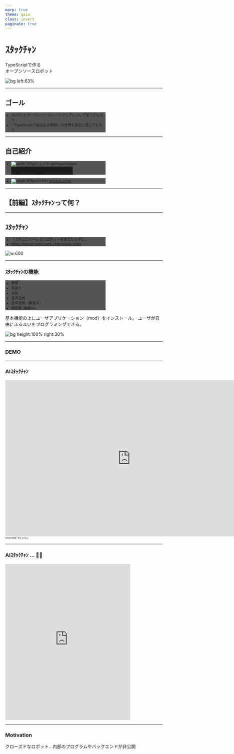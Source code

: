 ```yaml
---
marp: true
theme: gaia
class: invert
paginate: true
---
```


# ｽﾀｯｸﾁｬﾝ

<!-- _class: lead -->

TypeScriptで作る<br>オープンソースロボット

![bg left:63%](./assets/images/in_your_hands.jpg)

---

## ゴール

- ｽﾀｯｸﾁｬﾝとオープンソースハードウェアについて知ってもらう
- 「TypeScriptで組み込み開発」の世界を身近に感じてもらう

---

## 自己紹介

- ![width:120px](./assets/images/meganetaaan.jpg)ししかわ @meganetaaan
  * Twitterのアカウントを永久凍結されている
  * ｽﾀｯｸﾁｬﾝを作っている
* ![width:120px](./assets/images/stack_chan_twitter.jpg)ｽﾀｯｸﾁｬﾝ [@stack_chan](https://twitter.com/stack_chan)

---

<!-- _class: lead -->

## 【前編】ｽﾀｯｸﾁｬﾝって何？

---

## ｽﾀｯｸﾁｬﾝ

- 「コミュニケーションロボットをあなたの手に」
- https://github.com/stack-chan/stack-chan

![w:600](./assets/images/stack_chan.jpg)

<!--
はじめまして！これはｽﾀｯｸﾁｬﾝです。
ｽﾀｯｸﾁｬﾝはオープンソースで手乗りサイズのカワイイロボットです。
キャッチフレーズは「コミュニケーションロボットを、あなたの手に。
Stack-chanの名前の由来は、IoT開発モジュールのM5Stackに、日本語で小さい子供を呼ぶときの敬称である「ちゃん」を足したものです。
親しみをこめて半角カナで表現しています。
-->

---

### ｽﾀｯｸﾁｬﾝの機能

<style scoped>
  ul {
    font-size: 0.8em;
  }
</style>

- 表情
- 首振り
- 対話
- 音声合成
- 音声認識（開発中）
- 顔認識 (開発中)

基本機能の上にユーザアプリケーション（mod）をインストール。
ユーザが自由にふるまいをプログラミングできる。

![bg height:100% right:30%](assets/images/cheerup.gif)

<!--
ｽﾀｯｸﾁｬﾝはコミュニケーションロボットの基本的な機能を提供していて、
これらの機能をベースにユーザ自身が自分でアプリケーションを構築していけます。
-->

---

### DEMO

<!-- _class: lead -->

---

### AIｽﾀｯｸﾁｬﾝ

<style scoped>
  .footnote {
    font-size: 0.5em;
  }
</style>

<iframe width="800" height="500" src="https://www.youtube.com/embed/6lO3xe_12So?si=xoEuPlS9BXM_HPNp" title="YouTube video player" frameborder="0" allow="accelerometer; autoplay; clipboard-write; encrypted-media; gyroscope; picture-in-picture; web-share" referrerpolicy="strict-origin-when-cross-origin" allowfullscreen></iframe>

<div class="footnote">VOICEVOX: ずんだもん</div>

---

### AIｽﾀｯｸﾁｬﾝ ... 😮‍💨

<iframe width="400" height="500" src="https://www.youtube.com/embed/dmsD9_qfeu0" title="Claude3 Opus made Stack-chan a cynic😮‍💨" frameborder="0" allow="accelerometer; autoplay; clipboard-write; encrypted-media; gyroscope; picture-in-picture; web-share" referrerpolicy="strict-origin-when-cross-origin" allowfullscreen></iframe>

---

### Motivation

<style>
  .masked-element {
    background-color: var(--color-foreground); /* 黄色い線色 */
    mask-size: contain;
    mask-repeat: no-repeat;
    mask-mode: alpha;
  }
</style>

<style scoped>
  .closed-robot1 {
    width: 100%;
    height: 80%;
    mask-image: url('assets/images/closed_robot1.png');
  }
</style>

クローズドなロボット...内部のプログラムやバックエンドが非公開
<div class="masked-element closed-robot1"></div>

---

### Motivation

<style scoped>
  .closed-robot2 {
    width: 100%;
    height: 80%;
    mask-image: url('assets/images/closed_robot2.png');
  }
</style>

クローズドなロボットは、サービス終了とともにコミュニケーション能力を失う
<div class="masked-element closed-robot2"></div>

---

### Motivation

<style scoped>
  .why-closed {
    width: 100%;
    height: 80%;
    mask-image: url('assets/images/why_closed.png');
  }
</style>

自分のロボットと永く暮らすには？
▷自分でメンテできるように全て公開してしまえばいい！
<div class="masked-element why-closed"></div>

---

### Motivation

<style scoped>
  .container {
    display: flex;
    height: 500px;
    gap: 30px;
    flex-direction: row;
    justify-content: center;
    align-items: center;
  }
  .closed {
    width: 500px;
    height: 300px;
    mask-image: url('assets/images/closed_robot.png');
  }
  .open {
    width: 500px;
    height: 300px;
    mask-image: url('assets/images/open_robot.png');
  }
</style>
「誰もがユーザであり、同時に開発者でもある」

<div class="container">
  <div class="masked-element closed"></div>
  <div>👉</div>
  <div class="masked-element open"></div>
</div>

---

### ｽﾀｯｸﾁｬﾝの特徴「すべてがオープン」

- オープンな仕様
- オープンなプロセス
- オープンなコミュニティ

---

### オープンな仕様

<style scoped>
  ul {
    font-size: 0.8em;
  }
  .container {
    position: relative;
  }
  .apache {
    position: absolute;
    top: -320px;
    left: 640px;
    width: 500px;
    height: 240px;
    mask-image: url('assets/images/apache.png');
  }
  .resource {
    display: inline;
    height:300px;
  }
</style>

- Apache v2.0 で公開
  - 商用、非商用問わず利用可能
  - 改造＆キット化して販売する人も
- オープンソースハードウェア協会（OSHWA）の認定を取得

<div class="container">
  <div class="masked-element apache"></div>
</div>

<p>
<img class="resource" src="assets/images/board.png"></img>
<img class="resource" src="assets/images/case.jpg"></img>
<img class="resource" src="assets/images/oshwa.png"></img>
</p>

<!-- ※厳密にいうと回路や外装のデザインには著作権無いらしいが、製作者のオープンなスタンスを示すために付けている -->

---

### オープンなプロセス

- 製作のようすを細かく発信
  - Twitter #ｽﾀｯｸﾁｬﾝ
  - Hackaday.io
- 悩みや失敗もオープンにして敷居を下げる
  - モジャった
  - バグった
  - 基板燃えた

![bg right](assets/images/togetter.png)

---

### オープンなコミュニティ

<style scoped>
  .container {
    position: relative;
  }
  .open-community {
    position: absolute;
    top: -380px;
    left: 640px;
    width: 500px;
    height: 480px;
    mask-image: url('assets/images/open_community.png');
  }
</style>

- 様々な界隈から「オープン」と「ｶﾜｲｲ」を共通項に大集合
  - Maker
  - ホビーロボット
  - 生成AI
  - ぬいの者
- 「AIｽﾀｯｸﾁｬﾝ」の登場でさらに拡大
- DiscordやTwitterで活発に活動中

<div class="container">
  <div class="masked-element open-community"></div>
</div>

---

### コミュニティの活動: 製作

- 作る
  - キットを購入して組み立てる
  - 公開されているデータから自作する
  - 完全自作する
- 愛でる
  - お外に連れ出す
  - イベントに出展する
- 🔍[#ｽﾀｯｸﾁｬﾝ](https://twitter.com/search?q=%23%EF%BD%BD%EF%BE%80%EF%BD%AF%EF%BD%B8%EF%BE%81%EF%BD%AC%EF%BE%9D%20OR%20%EF%BD%BD%EF%BE%80%EF%BD%AF%EF%BD%B8%EF%BE%81%EF%BD%AC%EF%BE%9D%20OR%20%23stackchan%20OR%20%22Stack-chan%22&f=media)

![bg right:40%](assets/images/gundam.jpg)

---

### コミュニティの活動: お誕生日会

- __ｽﾀｯｸﾁｬﾝの誕生日は7月2日__
- 毎年やっているｽﾀｯｸﾁｬﾝオンリーイベント
- 「お誕生日会」のコンセプトに従って楽しくお祝い
- LT大会、お祝いのビデオメッセージ、交流会、抽選会など

---

- 1歳の誕生日
- 参加者20人
- ｽﾀｯｸﾁｬﾝケーキでお祝い！

![bg right:60%](assets/images/birthday_1st.jpg)

---

- 2歳の誕生日
- ⏫参加者50人
- ｽﾀｯｸﾁｬﾝピニャータを割ってお祝い！

![bg right:60%](assets/images/birthday_2nd.jpg)

---

### コミュニティの活動: メイカー系イベント

- メイカーフェアやNT等、各種ものつくり系イベントへの出展
  - 多くのイベントはコミュニティメンバー主導
  - 計画的 < ゲリラ的

---

<style scoped>
ul {
  background-color: #000a;
  width: 60%;
  font-size: 0.8em;
}
</style>

- メイカーフェア東京
- 展示＋キット販売

![bg](assets/images/mftokyo_23.jpg)

---

<style scoped>
ul {
  background-color: #000a;
  width: 60%;
  font-size: 0.8em;
}
</style>

- メイカーフェア深セン
- ししかわが皆さんの作品を預かり✈
- M5StackとNT深センのブースを間借り

![bg](assets/images/mfshenzhen1.jpg)
![bg](assets/images/mfshenzhen2.jpg)

---

<!-- _class: lead -->

## 【後編】ｽﾀｯｸﾁｬﾝとTypeScript

---

### ｽﾀｯｸﾁｬﾝはTypeScriptで動く

- ｽﾀｯｸﾁｬﾝ本体で動くソースコードはほぼすべてTypeScript
  - 顔の描画
  - 音声合成
  - 対話管理（ChatGPT4やClaude3との通信）
  - モータードライバ
  - 上記機能の初期化や設定処理
- _Disclaimer: TypeScript版ｽﾀｯｸﾁｬﾝは開発途上_
  - 世に出ているｽﾀｯｸﾁｬﾝの8割はArduino(C/C++)、2割がその他(TypeScriptやUIFlow)

---

### 背景：こんなロボットを作りたい

- 手のひらサイズにしたい！
- シンプルな構成で誰でも作れるようにしたい
- 色々な場所に連れ出したり、展示したりしたい
- [M5Stack](https://m5stack.com/) はロボットのお顔としても最適では？
  - https://github.com/meganetaaan/m5stack-avatar/
![](assets/images/avatar.gif)

---

### 背景：こんなロボットを作りたい

<style scoped>
  .container {
    position: relative;
    width: 100%;
    height: 100%;
  }
  .arch1 {
    position: absolute;
    width: 600px;
    height: 100%;
    top: -50px;
    left: 600px;
    mask-image: url('assets/images/arch1.png');
  }
  .arch2 {
    position: absolute;
    width: 400px;
    height: 400px;
    top: 100px;
    left: 50px;
    mask-image: url('assets/images/arch2.png');
  }
</style>

<div class="container">
  <div class="masked-element arch1"></div>
  <div class="masked-element arch2"></div>
</div>

---

### 背景：マイコンの世界へようこそ

- 小型、軽量、低コスト
- 計算リソースが限られている
- リアルタイム処理が得意（FreeRTOSなど）
- ハードウェアプロトコル（GPIO、I2C、SPI ...）を駆使する

<style scoped>
table {
  font-size: 0.8em;
}
</style>

| 製品特性 | Raspberry Pi Zero 2 W                           | M5Stack CoreS3                                  |
|----------|------------------------------------------------|------------------------------------------|
| CPUクロック | 1GHz (クアッドコア ARM Cortex-A53)               | 最大240MHz (デュアルコア Xtensa LX7)      |
| メモリ    | 512MB RAM                                      | 512KB SRAM<br>(外部に8MB PSRAM可能)          |

<!--
ラズパイなどのシングルボードコンピュータに比べて非常に小型で、その分計算リソースが限られています。
LinuxのようなOSを搭載せずFreeRTOSなどのリアルタイムOSを搭載します。
-->

---

### 背景: Web開発者が組み込みやるときのつらみ

<style scoped>
  .wakannaiyo {
    margin-left: 300px;
    width: 100%;
    height: 80%;
    mask-image: url('assets/images/wakannaiyo.png');
  }
  ul {
    font-size: 0.7em;
  }
  .comment {
    float: left;
    font-size: 0.6em;
  }
</style>

- 組み込み始めたてのししかわ（SIerのR&DでWeb開発->ロボットベンチャー）
- C/C++のベストプラクティスと組み込み開発の知識を両方やらないといけなくて大変厳しい

<p class="comment">C/C++ 組み込み　わかんないよ！！！</p>
<div class="masked-element wakannaiyo"></div>

---

<style scoped>
  .all-js {
    width: 100%;
    height: 80%;
    mask-image: url('assets/images/all_js.png');
  }
  .ul {
    font-size: 0.8em;
  }
</style>

- 「使い慣れた言語で開発がしたい」 __「もう環境が来い」__
- Node.jsのパッケージ管理やLint、テストなどのエコシステムを流用できると尚可

<div class="masked-element all-js"></div>
<!-- 
M5Stackには機能拡張のための多彩なモジュールやユニットがありますが、その制御のコードはArduino、つまりC/C++や、MicroPythonというPythonのサブセットで提供されています。どちらにも馴染みがない場合は、言語の習得自体が物作りのハードルになります。
-->

---

### 要求をおさらい

- JavaScript(TypeScript)で開発したい
  - Webのエコシステムを活用
- 屋外や展示会で安定動作してほしい
  - ネットワーク不要
- 複数のM5Stackに対応させたい

そんな夢のようなプラットフォームが ...

---

### あった

![](assets/images/blue-moddable.png)

---

### Moddable SDK

![moddable height:160px](assets/images/blue-moddable.png)

- 組み込み向けJavaScript開発プラットフォーム
- 最新のJavaScript（ECMAScript）に準拠
- マルチデバイス対応
  - M5StackシリーズやRaspberry Pi Picoなどで動作
- __TypeScriptに対応__

<!--
最新のJavaScript（ECMAScript）に対応している：ModdableのJavaScriptエンジン「xs」は最新のECMAScriptに対応しています。つまりM5Stackの中でフル機能のJavaScriptが使えます。const、letやオブジェクトの分割代入、async、awaitまで揃っています。もしWebと連携する何かをM5Stackで作りたいなら、サーバ側のコードも、M5StackのコードもすべてJavaScriptで統一することだって可能です。
-->
<!--
家電の操作画面に採用された（冷蔵庫、マッサージガン、カメラ）
-->

---

### 極小JavaScriptエンジン「XS」

- ModdableのコアとなるJavaScriptエンジン
- EcmaScriptの最新仕様に準拠
  - [test262](https://github.com/tc39/test262)の言語機能セクションの __99.41%__ をパスしている

<!-- 余談だがC言語による小さいJavaScriptエンジンの実装として参考になる。内部実装に関するドキュメントも充実している。 -->

---

<!-- _class: default -->

フル機能のJavaScript(TypeScript)がスタンドアロンで動作する

```ts
type CounterProps = {
  tick?: number;
}
class Counter {
  // プライベートフィールドと初期化子
  #tick: number;
  #count: number = 0;
  constructor(option: CounterProps = {}) {
    // オプショナルチェインとNull合体演算子
    this.#tick = option?.tick ?? 1
  }
  // getter/setter
  get count() {
    return this.#count
  }
  increment() {
    this.#count += this.#tick
  }
  decrement() {
    this.#count -= this.#tick
  }
}
```

---

### Moddable SDKの環境構築

- Node.js >= v16
- あとは`xs-dev`で一発
  - https://xs-dev.js.org/

```
npx xs-dev setup
npx xs-dev setup --device esp32
```

- 関連ツールが`$HOME/.local/share/`にインストールされる

---

### Ecma-419

- 組み込みシステム向けAPIの仕様
- https://419.ecma-international.org/
- Moddableで実装されている

---

### Ecma-419: ハードウェア

<style scoped>
  ul {
    font-size: 0.9em;
  }
</style>
- ハードウェアプロトコル
  - Digital/Analog
  - PWM
  - SPI
  - I2C
  - Serial
- ドライバ
  - Sensor
  - Display
  - RTC(Real Time Clock)

---

<!-- _class: default -->
例（`examples/io/digital`より）

```js
const Digital = device.io.Digital;
const led = new Digital({
   pin: device.pin.led,
   mode: Digital.Output,
});
led.write(1);

let state = 0;
System.setInterval(() => {
	led.write(state);
	state ^= 1;
}, 200);
```

---

### Ecma-419: ネットワーク

- ネットワークインタフェース (WiFi & Ethernet)
- TCP/UDP
- DNS
- HTTP
- MQTT
- WebSocket

---

<!-- _class: default  -->

例（`examples/io/tcp/fetch`より）

```js
import { fetch, Headers } from "fetch";
import { URLSearchParams } from "url";

const headers = new Headers([
	['Content-Type', 'application/x-www-form-urlencoded;charset=UTF-8'],
	["Date", Date()],
	["User-Agent", "ecma-419 test"]
]);
const body = new URLSearchParams([
	["Date", Date()],
	["Input", "This is no input!"]
]);

fetch("http://httpbin.org/post", { method:"POST", headers, body })
.then(response => {
	trace(`\n${response.url} ${response.status} ${response.statusText}\n\n`);
	response.headers.forEach((value, key) => trace(`${key}: ${value}\n`));
	trace("\n");
	return response.json();
})
.then(json => {
	trace(JSON.stringify(json, null, "\t"));
	trace("\n");
});
```

---

## ｽﾀｯｸﾁｬﾝ ♡ Moddable SDK

![width:80%](assets/images/stack_chan_v_moddable.png)

---

## ｽﾀｯｸﾁｬﾝ ♡ Moddable SDK

- __TypeScript__
- Moddableの組み込み機能
  - グラフィックス
  - サウンド
  - （性能とのトレードオフ）
- Webのエコシステム

---

### 各機能モジュールの型定義を用意

<!-- _class: default -->

```ts
/**
 * The Driver for the actuator
 */
export type Driver = {
  applyRotation: (ori: Rotation, time?: number) => Promise<void>
  getRotation: () => Promise<Maybe<Rotation>>
  setTorque: (torque: boolean) => Promise<void>
  onAttached?: () => void
  onDetached?: () => void
}

/**
 * The text-to-speech engine
 */
export type TTS = {
  stream: (text: string) => Promise<void>
  onPlayed: (volume: number) => void
  onDone: () => void
}

/**
 * The display renderer
 */
export type Renderer = {
  update: (interval: number, faceContext: Readonly<FaceContext>) => void
  addDecorator(decorator: FaceDecorator): void
  removeDecorator(decorator: FaceDecorator): void
}
```
---

### 効用①：複数の実装が型安全に書ける

![bg width:600px right](assets/images/modules.drawio.png)

```json
{
    "config": {
        "tts": {
            "type": "voicevox"
        },
        "driver": {
            "type": "dynamixel"
        }
    }
}
```
設定で実装を切り替え

---

### 効用②：mod（ユーザアプリケーション）が型安全に書ける

<style scoped>
  .mod {
    width: 100%;
    height: 80%;
    mask-image: url('assets/images/host_and_mod.png');
  }
</style>

<div class="masked-element mod"></div>

<!--
- 基本機能の「ホスト」の上にユーザアプリケーションの「mod」を使ってもらう
  - マイクラとかPCゲームをする人には馴染み深い単語。ユーザが定義できる拡張機能。
- 音声合成、対話管理などの機能モジュールごとにインタフェースを定義して実装。設定ファイルで置き換え可能にしてある
-->

---

### さらに：Pull Requestももらえた🚀

![](assets/images/pr_add_tts_openai.png)
![](assets/images/pr_add_tts_elevenlabs.png)
![bg width:600px right](assets/images/modules_contributed.drawio.png)

<!--
趣味のものつくり界隈だとそもそもgitでのコード管理も根付いていない場合が多く、コードの寄贈を受けるのが難しかった。
GitHubの使い方やOSSの振る舞いを心得ているWeb開発者を開発に引き込める点で効果を実感している。
-->

---

## ｽﾀｯｸﾁｬﾝ ♡ Moddable SDK

- TypeScript
- __Moddableの組み込み機能__
  - グラフィックス
  - サウンド
  - （性能とのトレードオフ）
- Webのエコシステム

---

### グラフィックス

- UIフレームワーク「piu」「commodetto」が同梱
- モダンなUI構築のための機能が全部入り
  - 文字/画像
  - __アウトライン描画__
  - タッチ入力
  - アニメーション/トランジション
  - レスポンシブ
  - コンポーネント指向

---

<table>
  <tr>
    <td>ドラッグ＆ドロップ<br><img src="assets/images/piu_dnd.gif"></img></td>
    <td>トランジション<br><img src="assets/images/piu_transition.gif"></img></td>
  </tr>
  <tr>
    <td>スクロール<br><img src="assets/images/piu_scroll.gif"></img></td>
    <td>国際化<br><img src="assets/images/piu_i18n.gif"></img></td>
  </tr>
</table>

---

### サウンド

- 音声も機能が充実
  - オーディオ入力/出力
  - ストリーミング再生
  - 音声合成クライアント

---

### 性能とのトレードオフ

<style scoped>
  ul {
    font-size: 0.8em;
  }
</style>
- Moddableは省メモリ指向
  - xsエンジンのペナルティ
  - Moddableのモジュールは実行速度よりメモリ効率を重視
    - 細かい話だとMapの内部実装がHashMapじゃなくてListなのでランダムアクセスがO(n)
- デバッガでプロファイリングが可能
- 性能が求められる箇所は __Cで実装し、JavaScriptのコードから利用できる__
  - もちろんこのような関数に対しても型定義が用意されているし、自作も可能

![bg width:100% right](assets/images/xsbug.png)

---

## ｽﾀｯｸﾁｬﾝ ♡ Moddable SDK

- TypeScript
- Moddableの組み込み機能
  - グラフィックス
  - サウンド
  - （性能とのトレードオフ）
- __Webのエコシステム__

---

### Webのエコシステムとの親和性

- ✅TypeScript
- ✅Linter/Formatter
- ⬜テスト: IOをモックした単体テストを導入予定
- その他
  - ⬜npm
  - ✅Wasm
  - ⬜Node-RED

---

### npm

- Moddableのパッケージ管理ツール `mcpack` 経由で利用可能

---

### Wasm

- Wasmビルド -> ブラウザ上で画面をプレビュー

<iframe overflow="hidden" class="left" width="420px" height="410px" src="./assets/html/render-face/index.html"></iframe>

---

### Node-RED

- ｽﾀｯｸﾁｬﾝ × ビジュアルプログラミングの可能性
- [Blockyも使える](https://github.com/phoddie/node-red-mcu/discussions/126)

![](assets/images/discuttion_blockly.png)

---

### まとめ：ｽﾀｯｸﾁｬﾝとModdable(TypeScript)が出会ったら

- 操作性/学習性（Usability）↑↑↑
  - Web開発者がマイコンで動くアプリを開発できる
  - TypeScriptの恩恵でチーム開発も捗る
- 相互運用性↑↑
  - 異なる種類のM5Stackに対応
  - PCでデバッグ
- 性能効率（Performance Efficiency）↓
  - C APIで補う
- ワクワク感↑↑↑
  - Webのエコシステムと接続して広がる可能性！

<!--
その他
- アップデート容易性↑
- セキュリティ↑
-->

---

<!-- _class: lead -->

## 📣宣伝

---

### 🇯🇵Moddable日本語訳プロジェクト

- Moddableの130以上あるマークダウン文書を日本語訳しよう！
- OSSコントリビュートのチャンス！
- Moddableの機能群や内部実装に詳しくなれる！

https://github.com/Moddable-OpenSource/moddable-jp

---

### コミュニティに参加しよう！

* Stack-chan: https://discord.gg/HamVFhqjS9 ![width:160px](assets/images/qr_stack_chan.png)
  - 3歳のお誕生日会 ... まもなく募集開始
  - メイカーフェア東京 ... 出展企画中

*  Moddable dev JP: https://discord.gg/7vT4Mde9u2 ![width:160px](assets/images/qr_moddable.png)

---

### 参考

- [公式ドキュメント（GitHub）](https://github.com/Moddable-OpenSource/moddable-jp)
- [書籍「IoT Development for ESP32 and ESP8266 with JavaScript: A Practical Guide to XS and the Moddable SDK (English Edition)」](https://www.amazon.co.jp/dp/B08BWY2361)
- [書籍「実践Moddable」](https://www.amazon.co.jp/dp/B08HGZDCFC#customerReviews)
